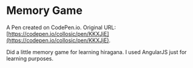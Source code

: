# Memory Game

A Pen created on CodePen.io. Original URL: [https://codepen.io/collosic/pen/KKXJjE](https://codepen.io/collosic/pen/KKXJjE).

Did a little memory game for learning hiragana.  I used AngularJS just for learning purposes.  